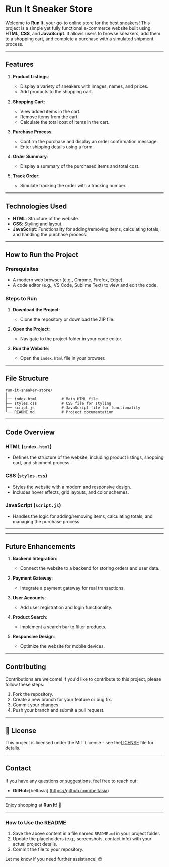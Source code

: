 
# Run It Sneaker Store

Welcome to **Run It**, your go-to online store for the best sneakers! This project is a simple yet fully functional e-commerce website built using **HTML**, **CSS**, and **JavaScript**. It allows users to browse sneakers, add them to a shopping cart, and complete a purchase with a simulated shipment process.

---

## Features

1. **Product Listings**:
   - Display a variety of sneakers with images, names, and prices.
   - Add products to the shopping cart.

2. **Shopping Cart**:
   - View added items in the cart.
   - Remove items from the cart.
   - Calculate the total cost of items in the cart.

3. **Purchase Process**:
   - Confirm the purchase and display an order confirmation message.
   - Enter shipping details using a form.

4. **Order Summary**:
   - Display a summary of the purchased items and total cost.

5. **Track Order**:
   - Simulate tracking the order with a tracking number.

---

## Technologies Used

- **HTML**: Structure of the website.
- **CSS**: Styling and layout.
- **JavaScript**: Functionality for adding/removing items, calculating totals, and handling the purchase process.

---

## How to Run the Project

### Prerequisites
- A modern web browser (e.g., Chrome, Firefox, Edge).
- A code editor (e.g., VS Code, Sublime Text) to view and edit the code.

### Steps to Run
1. **Download the Project**:
   - Clone the repository or download the ZIP file.

2. **Open the Project**:
   - Navigate to the project folder in your code editor.

3. **Run the Website**:
   - Open the `index.html` file in your browser.

---

## File Structure

```
run-it-sneaker-store/
│
├── index.html           # Main HTML file
├── styles.css           # CSS file for styling
├── script.js            # JavaScript file for functionality
└── README.md            # Project documentation
```

---

## Code Overview

### HTML (`index.html`)
- Defines the structure of the website, including product listings, shopping cart, and shipment process.

### CSS (`styles.css`)
- Styles the website with a modern and responsive design.
- Includes hover effects, grid layouts, and color schemes.

### JavaScript (`script.js`)
- Handles the logic for adding/removing items, calculating totals, and managing the purchase process.

---

---

## Future Enhancements

1. **Backend Integration**:
   - Connect the website to a backend for storing orders and user data.

2. **Payment Gateway**:
   - Integrate a payment gateway for real transactions.

3. **User Accounts**:
   - Add user registration and login functionality.

4. **Product Search**:
   - Implement a search bar to filter products.

5. **Responsive Design**:
   - Optimize the website for mobile devices.

---

## Contributing

Contributions are welcome! If you'd like to contribute to this project, please follow these steps:

1. Fork the repository.
2. Create a new branch for your feature or bug fix.
3. Commit your changes.
4. Push your branch and submit a pull request.

---
## 📄 License

This project is licensed under the MIT License - see the[LICENSE](LICENSE) file for details.


---

## Contact

If you have any questions or suggestions, feel free to reach out:
- **GitHub**:[beltasia] (https://github.com/beltasia)

---

Enjoy shopping at **Run It**! 🚀

---

### How to Use the README
1. Save the above content in a file named `README.md` in your project folder.
2. Update the placeholders (e.g., screenshots, contact info) with your actual project details.
3. Commit the file to your repository.

Let me know if you need further assistance! 😊
